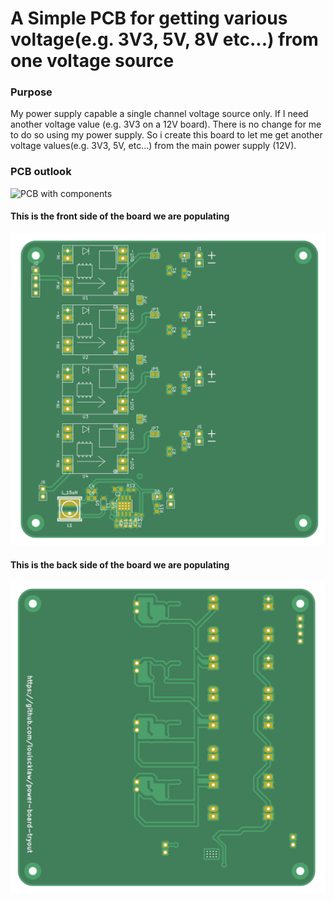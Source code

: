# A Simple PCB for getting various voltage(e.g. 3V3, 5V, 8V etc...) from one voltage source

### Purpose

My power supply capable a single channel voltage source only. If I need another voltage value (e.g. 3V3 on a 12V board). There is no change for me to do so using my power supply. So i create this board to let me get another voltage values(e.g. 3V3, 5V, etc...) from the main power supply (12V).

### PCB outlook

![PCB with components](_documentation/power-board-tryout.resized.png)


####  This is the front side of the board we are populating

![step](_documentation/img/populating_1.png)

####  This is the back side of the board we are populating

![step](_documentation/img/populating_2.png)
